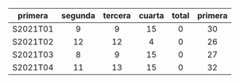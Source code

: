|  primera  |  segunda  |  tercera  |  cuarta  |  total  |  primera  |
|:---------:|:---------:|:---------:|:--------:|:-------:|:---------:|
| S2021T01  |     9     |     9     |    15    |    0    |    30     |
| S2021T02  |    12     |    12     |    4     |    0    |    26     |
| S2021T03  |     8     |     9     |    15    |    0    |    27     |
| S2021T04  |    11     |    13     |    15    |    0    |    32     |